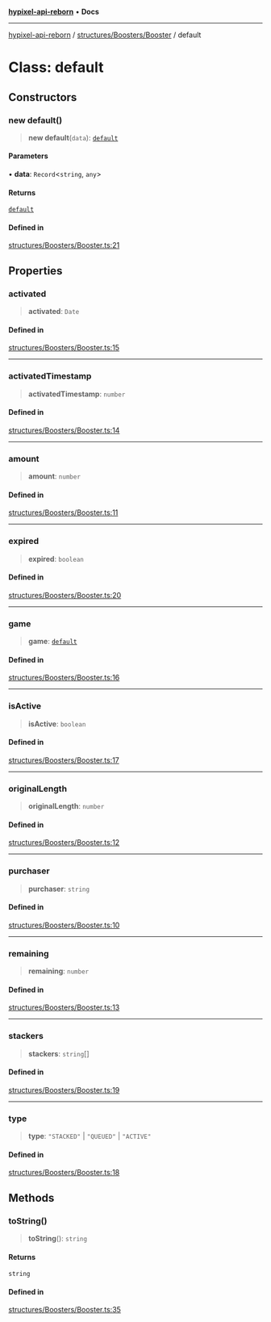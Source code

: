 [**hypixel-api-reborn**](../../../../README.md) • **Docs**

***

[hypixel-api-reborn](../../../../modules.md) / [structures/Boosters/Booster](../README.md) / default

# Class: default

## Constructors

### new default()

> **new default**(`data`): [`default`](default.md)

#### Parameters

• **data**: `Record`\<`string`, `any`\>

#### Returns

[`default`](default.md)

#### Defined in

[structures/Boosters/Booster.ts:21](https://github.com/Kathund/REBORN-docs-TEST/blob/226e7f6a62bb6bca87ef0828ac84e9098d59f860/src/structures/Boosters/Booster.ts#L21)

## Properties

### activated

> **activated**: `Date`

#### Defined in

[structures/Boosters/Booster.ts:15](https://github.com/Kathund/REBORN-docs-TEST/blob/226e7f6a62bb6bca87ef0828ac84e9098d59f860/src/structures/Boosters/Booster.ts#L15)

***

### activatedTimestamp

> **activatedTimestamp**: `number`

#### Defined in

[structures/Boosters/Booster.ts:14](https://github.com/Kathund/REBORN-docs-TEST/blob/226e7f6a62bb6bca87ef0828ac84e9098d59f860/src/structures/Boosters/Booster.ts#L14)

***

### amount

> **amount**: `number`

#### Defined in

[structures/Boosters/Booster.ts:11](https://github.com/Kathund/REBORN-docs-TEST/blob/226e7f6a62bb6bca87ef0828ac84e9098d59f860/src/structures/Boosters/Booster.ts#L11)

***

### expired

> **expired**: `boolean`

#### Defined in

[structures/Boosters/Booster.ts:20](https://github.com/Kathund/REBORN-docs-TEST/blob/226e7f6a62bb6bca87ef0828ac84e9098d59f860/src/structures/Boosters/Booster.ts#L20)

***

### game

> **game**: [`default`](../../../Game/classes/default.md)

#### Defined in

[structures/Boosters/Booster.ts:16](https://github.com/Kathund/REBORN-docs-TEST/blob/226e7f6a62bb6bca87ef0828ac84e9098d59f860/src/structures/Boosters/Booster.ts#L16)

***

### isActive

> **isActive**: `boolean`

#### Defined in

[structures/Boosters/Booster.ts:17](https://github.com/Kathund/REBORN-docs-TEST/blob/226e7f6a62bb6bca87ef0828ac84e9098d59f860/src/structures/Boosters/Booster.ts#L17)

***

### originalLength

> **originalLength**: `number`

#### Defined in

[structures/Boosters/Booster.ts:12](https://github.com/Kathund/REBORN-docs-TEST/blob/226e7f6a62bb6bca87ef0828ac84e9098d59f860/src/structures/Boosters/Booster.ts#L12)

***

### purchaser

> **purchaser**: `string`

#### Defined in

[structures/Boosters/Booster.ts:10](https://github.com/Kathund/REBORN-docs-TEST/blob/226e7f6a62bb6bca87ef0828ac84e9098d59f860/src/structures/Boosters/Booster.ts#L10)

***

### remaining

> **remaining**: `number`

#### Defined in

[structures/Boosters/Booster.ts:13](https://github.com/Kathund/REBORN-docs-TEST/blob/226e7f6a62bb6bca87ef0828ac84e9098d59f860/src/structures/Boosters/Booster.ts#L13)

***

### stackers

> **stackers**: `string`[]

#### Defined in

[structures/Boosters/Booster.ts:19](https://github.com/Kathund/REBORN-docs-TEST/blob/226e7f6a62bb6bca87ef0828ac84e9098d59f860/src/structures/Boosters/Booster.ts#L19)

***

### type

> **type**: `"STACKED"` \| `"QUEUED"` \| `"ACTIVE"`

#### Defined in

[structures/Boosters/Booster.ts:18](https://github.com/Kathund/REBORN-docs-TEST/blob/226e7f6a62bb6bca87ef0828ac84e9098d59f860/src/structures/Boosters/Booster.ts#L18)

## Methods

### toString()

> **toString**(): `string`

#### Returns

`string`

#### Defined in

[structures/Boosters/Booster.ts:35](https://github.com/Kathund/REBORN-docs-TEST/blob/226e7f6a62bb6bca87ef0828ac84e9098d59f860/src/structures/Boosters/Booster.ts#L35)
